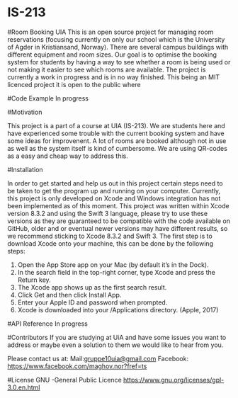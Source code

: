 # IS-213
#Room Booking UIA
This is an open source project for managing room reservations (focusing currently on only our school which is the University of Agder in Kristiansand, Norway). There are several campus buildings with different equipment and room sizes. Our goal is to optimise the booking system for students by having a way to see whether a room is being used or not making it easier to see which rooms are available. The project is currently a work in progress and is in no way finished. This being an MIT licenced project it is open to the public where 

#Code Example
In progress

#Motivation

This project is a part of a course at UIA (IS-213). We are students here and have experienced some trouble with the current booking system and have some ideas for improvenent. A lot of rooms are booked although not in use as well as the system itself is kind of cumbersome. We are using QR-codes as a easy and cheap way to address this.

#Installation

In order to get started and help us out in this project certain steps need to be taken to get the program up and running on your computer. Currently, this project is only developed on Xcode and Windows integration has not been implemented as of this moment. 
This project was written within Xcode version 8.3.2 and using the Swift 3 language, please try to use these versions as they are guaranteed to be compatible with the code available on GitHub, older and or eventual newer versions may have different results, so we recommend sticking to Xcode 8.3.2 and Swift 3.
The first step is to download Xcode onto your machine, this can be done by the following steps: 

1.	Open the App Store app on your Mac (by default it’s in the Dock).
2.	In the search field in the top-right corner, type Xcode and press the Return key.
3.	The Xcode app shows up as the first search result.
4.	Click Get and then click Install App.
5.	Enter your Apple ID and password when prompted.
6.	Xcode is downloaded into your /Applications directory. (Apple, 2017)


#API Reference
In progress

#Contributors
If you are studying at UiA and have some issues you want to address or maybe even a solution to them we would like to hear from you.

Please contact us at: 
Mail:gruppe10uia@gmail.com
Facebook: https://www.facebook.com/maghov.nor?fref=ts 

#License
GNU -General Public Licence
https://www.gnu.org/licenses/gpl-3.0.en.html
